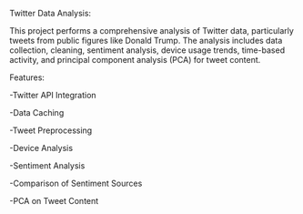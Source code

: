Twitter Data Analysis:

This project performs a comprehensive analysis of Twitter data, particularly tweets from public figures like Donald Trump. The analysis includes data collection, cleaning, sentiment analysis, device usage trends, time-based activity, and principal component analysis (PCA) for tweet content.

Features:

-Twitter API Integration

-Data Caching


-Tweet Preprocessing


-Device Analysis


-Sentiment Analysis


-Comparison of Sentiment Sources

-PCA on Tweet Content


